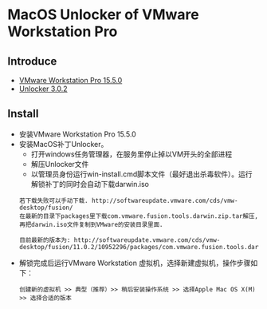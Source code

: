 # MacOS Unlocker of VMware Workstation Pro

## Introduce

- [VMware Workstation Pro 15.5.0](https://download3.vmware.com/software/wkst/file/VMware-workstation-full-15.5.0-14665864.exe)
- [Unlocker 3.0.2](https://github.com/DrDonk/unlocker)

## Install
- 安装VMware Workstation Pro 15.5.0
- 安装MacOS补丁Unlocker。
  - 打开windows任务管理器，在服务里停止掉以VM开头的全部进程
  - 解压Unlocker文件
  - 以管理员身份运行win-install.cmd脚本文件（最好退出杀毒软件）。运行解锁补丁的同时会自动下载darwin.iso
  ```
  若下载失败可以手动下载. http://softwareupdate.vmware.com/cds/vmw-desktop/fusion/
  在最新的目录下packages里下载com.vmware.fusion.tools.darwin.zip.tar解压, 再把darwin.iso文件复制到VMware的安装目录里面.

  目前最新的版本为: http://softwareupdate.vmware.com/cds/vmw-desktop/fusion/11.0.2/10952296/packages/com.vmware.fusion.tools.darwin.zip.tar
  ```
- 解锁完成后运行VMware Workstation 虚拟机，选择新建虚拟机，操作步骤如下：
  ```
  创建新的虚拟机 >> 典型（推荐）>> 稍后安装操作系统 >> 选择Apple Mac OS X(M) >> 选择合适的版本
  ```